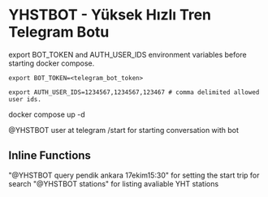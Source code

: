 # YHSTBOT - Yüksek Hızlı Tren Telegram Botu

export BOT_TOKEN and AUTH_USER_IDS environment variables before starting docker compose.

`export BOT_TOKEN=<telegram_bot_token>`

`export AUTH_USER_IDS=1234567,1234567,123467 # comma delimited allowed user ids.`

docker compose up -d

@YHSTBOT user at telegram
/start for starting conversation with bot

## Inline Functions

"@YHSTBOT query pendik ankara 17ekim15:30" for setting the start trip for search
"@YHSTBOT stations" for listing avaliable YHT stations


